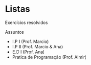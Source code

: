 # Listas
Exercícios resolvidos 

Assuntos
 - I.P I (Prof. Marcio)
 - I.P II (Prof. Marcio & Ana)
 - E.D I (Prof. Ana)
 - Pratica de Programação (Prof. Almir)
 
